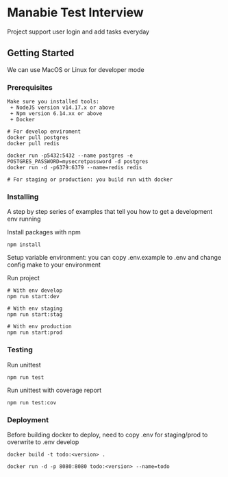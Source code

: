 # Manabie Test Interview

Project support user login and add tasks everyday

## Getting Started

We can use MacOS or Linux for developer mode

### Prerequisites
```
Make sure you installed tools: 
 + NodeJS version v14.17.x or above
 + Npm version 6.14.xx or above
 + Docker

# For develop enviroment
docker pull postgres
docker pull redis

docker run -p5432:5432 --name postgres -e POSTGRES_PASSWORD=mysecretpassword -d postgres
docker run -d -p6379:6379 --name=redis redis

# For staging or production: you build run with docker
```

### Installing
A step by step series of examples that tell you how to get a development env running

Install packages with npm

```
npm install
```

Setup variable environment: you can copy .env.example to .env and change config make to your environment

Run project
```shell
# With env develop
npm run start:dev

# With env staging
npm run start:stag

# With env production
npm run start:prod
```
### Testing

Run unittest
```shell
npm run test
```

Run unittest with coverage report
```shell
npm run test:cov
```

### Deployment
Before building docker to deploy, need to copy .env for staging/prod to overwrite to .env develop

```shell
docker build -t todo:<version> .

docker run -d -p 8080:8080 todo:<version> --name=todo
```